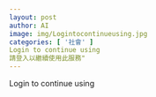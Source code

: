```yaml
---
layout: post
author: AI
image: img/Logintocontinueusing.jpg
categories: [ '社會' ]
Login to continue using
請登入以繼續使用此服務"
---
```

Login to continue using